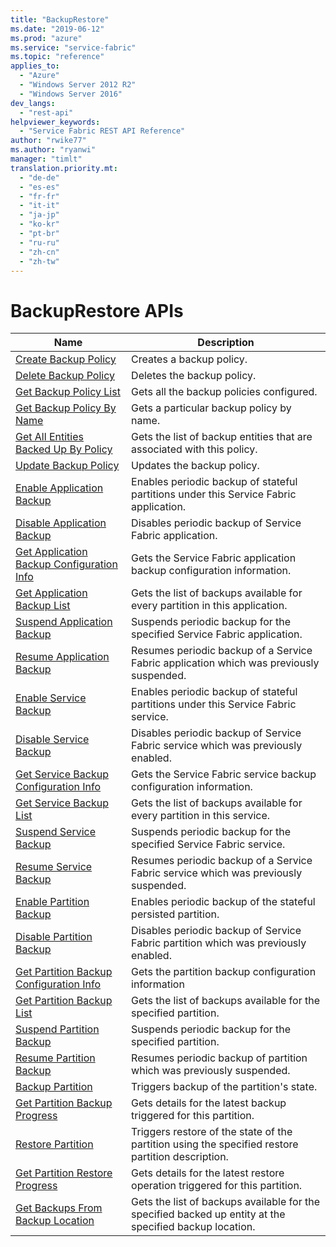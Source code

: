 ```yaml
---
title: "BackupRestore"
ms.date: "2019-06-12"
ms.prod: "azure"
ms.service: "service-fabric"
ms.topic: "reference"
applies_to: 
  - "Azure"
  - "Windows Server 2012 R2"
  - "Windows Server 2016"
dev_langs: 
  - "rest-api"
helpviewer_keywords: 
  - "Service Fabric REST API Reference"
author: "rwike77"
ms.author: "ryanwi"
manager: "timlt"
translation.priority.mt: 
  - "de-de"
  - "es-es"
  - "fr-fr"
  - "it-it"
  - "ja-jp"
  - "ko-kr"
  - "pt-br"
  - "ru-ru"
  - "zh-cn"
  - "zh-tw"
---
```

# BackupRestore APIs

| Name | Description |
| --- | --- |
| [Create Backup Policy](sfclient-api-createbackuppolicy.md) | Creates a backup policy.<br/> |
| [Delete Backup Policy](sfclient-api-deletebackuppolicy.md) | Deletes the backup policy.<br/> |
| [Get Backup Policy List](sfclient-api-getbackuppolicylist.md) | Gets all the backup policies configured.<br/> |
| [Get Backup Policy By Name](sfclient-api-getbackuppolicybyname.md) | Gets a particular backup policy by name.<br/> |
| [Get All Entities Backed Up By Policy](sfclient-api-getallentitiesbackedupbypolicy.md) | Gets the list of backup entities that are associated with this policy.<br/> |
| [Update Backup Policy](sfclient-api-updatebackuppolicy.md) | Updates the backup policy.<br/> |
| [Enable Application Backup](sfclient-api-enableapplicationbackup.md) | Enables periodic backup of stateful partitions under this Service Fabric application.<br/> |
| [Disable Application Backup](sfclient-api-disableapplicationbackup.md) | Disables periodic backup of Service Fabric application.<br/> |
| [Get Application Backup Configuration Info](sfclient-api-getapplicationbackupconfigurationinfo.md) | Gets the Service Fabric application backup configuration information.<br/> |
| [Get Application Backup List](sfclient-api-getapplicationbackuplist.md) | Gets the list of backups available for every partition in this application.<br/> |
| [Suspend Application Backup](sfclient-api-suspendapplicationbackup.md) | Suspends periodic backup for the specified Service Fabric application.<br/> |
| [Resume Application Backup](sfclient-api-resumeapplicationbackup.md) | Resumes periodic backup of a Service Fabric application which was previously suspended.<br/> |
| [Enable Service Backup](sfclient-api-enableservicebackup.md) | Enables periodic backup of stateful partitions under this Service Fabric service.<br/> |
| [Disable Service Backup](sfclient-api-disableservicebackup.md) | Disables periodic backup of Service Fabric service which was previously enabled.<br/> |
| [Get Service Backup Configuration Info](sfclient-api-getservicebackupconfigurationinfo.md) | Gets the Service Fabric service backup configuration information.<br/> |
| [Get Service Backup List](sfclient-api-getservicebackuplist.md) | Gets the list of backups available for every partition in this service.<br/> |
| [Suspend Service Backup](sfclient-api-suspendservicebackup.md) | Suspends periodic backup for the specified Service Fabric service.<br/> |
| [Resume Service Backup](sfclient-api-resumeservicebackup.md) | Resumes periodic backup of a Service Fabric service which was previously suspended.<br/> |
| [Enable Partition Backup](sfclient-api-enablepartitionbackup.md) | Enables periodic backup of the stateful persisted partition.<br/> |
| [Disable Partition Backup](sfclient-api-disablepartitionbackup.md) | Disables periodic backup of Service Fabric partition which was previously enabled.<br/> |
| [Get Partition Backup Configuration Info](sfclient-api-getpartitionbackupconfigurationinfo.md) | Gets the partition backup configuration information<br/> |
| [Get Partition Backup List](sfclient-api-getpartitionbackuplist.md) | Gets the list of backups available for the specified partition.<br/> |
| [Suspend Partition Backup](sfclient-api-suspendpartitionbackup.md) | Suspends periodic backup for the specified partition.<br/> |
| [Resume Partition Backup](sfclient-api-resumepartitionbackup.md) | Resumes periodic backup of partition which was previously suspended.<br/> |
| [Backup Partition](sfclient-api-backuppartition.md) | Triggers backup of the partition's state.<br/> |
| [Get Partition Backup Progress](sfclient-api-getpartitionbackupprogress.md) | Gets details for the latest backup triggered for this partition.<br/> |
| [Restore Partition](sfclient-api-restorepartition.md) | Triggers restore of the state of the partition using the specified restore partition description.<br/> |
| [Get Partition Restore Progress](sfclient-api-getpartitionrestoreprogress.md) | Gets details for the latest restore operation triggered for this partition.<br/> |
| [Get Backups From Backup Location](sfclient-api-getbackupsfrombackuplocation.md) | Gets the list of backups available for the specified backed up entity at the specified backup location.<br/> |

